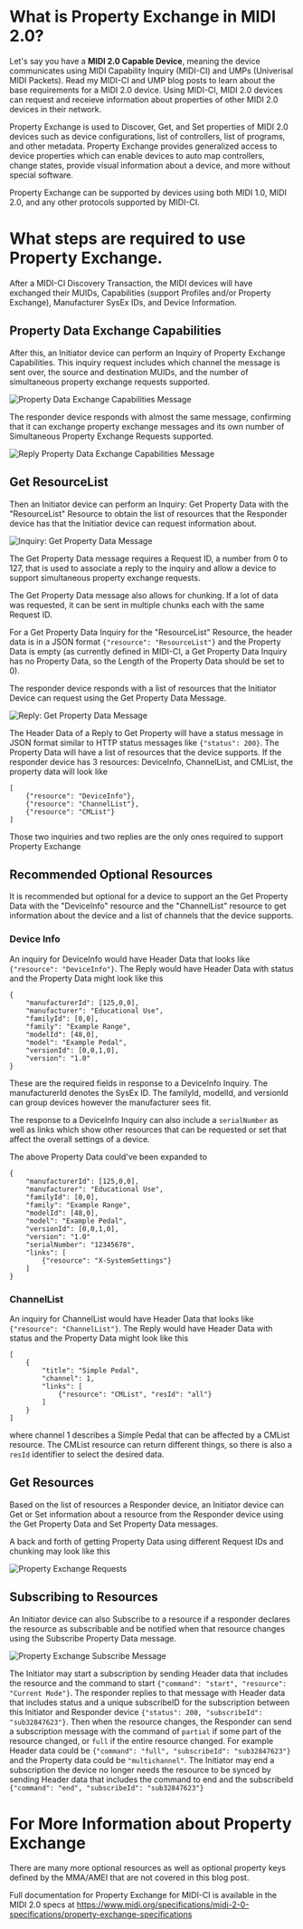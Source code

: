 # What is Property Exchange in MIDI 2.0?

Let's say you have a **MIDI 2.0 Capable Device**, meaning the device communicates using MIDI Capability Inquiry (MIDI-CI) and UMPs (Univerisal MIDI Packets). Read my MIDI-CI and UMP blog posts to learn about the base requirements for a MIDI 2.0 device. Using MIDI-CI, MIDI 2.0 devices can request and receieve information about properties of other MIDI 2.0 devices in their network.

Property Exchange is used to Discover, Get, and Set properties of MIDI 2.0 devices such as device configurations, list of controllers, list of programs, and other metadata. Property Exchange provides generalized access to device properties which can enable devices to auto map controllers, change states, provide visual information about a device, and more without special software.

Property Exchange can be supported by devices using both MIDI 1.0, MIDI 2.0, and any other protocols supported by MIDI-CI.

# What steps are required to use Property Exchange.

After a MIDI-CI Discovery Transaction, the MIDI devices will have exchanged their MUIDs, Capabilities (support Profiles and/or Property Exchange), Manufacturer SysEx IDs, and Device Information.

## Property Data Exchange Capabilities
After this, an Initiator device can perform an Inquiry of Property Exchange Capabilities. This inquiry request includes which channel the message is sent over, the source and destination MUIDs, and the number of simultaneous property exchange requests supported.

![Property Data Exchange Capabilities Message](img/pe_inquiry.png)

The responder device responds with almost the same message, confirming that it can exchange property exchange messages and its own number of Simultaneous Property Exchange Requests supported.

![Reply Property Data Exchange Capabilities Message](img/reply_pe_1.png)

## Get ResourceList

Then an Initiator device can perform an Inquiry: Get Property Data with the "ResourceList" Resource to obtain the list of resources that the Responder device has that the Initiatior device can request information about.

![Inquiry: Get Property Data Message](img/get_pe.PNG)

The Get Property Data message requires a Request ID, a number from 0 to 127, that is used to associate a reply to the inquiry and allow a device to support simultaneous property exchange requests.

The Get Property Data message also allows for chunking. If a lot of data was requested, it can be sent in multiple chunks each with the same Request ID.

For a Get Property Data Inquiry for the "ResourceList" Resource, the header data is in a JSON format `{"resource": "ResourceList"}` and the Property Data is empty (as currently defined in MIDI-CI, a Get Property Data Inquiry has no Property Data, so the Length of the Property Data should be set to 0).

The responder device responds with a list of resources that the Initiator Device can request using the Get Property Data Message.

![Reply: Get Property Data Message](img/reply_get_pe.png)

The Header Data of a Reply to Get Property will have a status message in JSON format similar to HTTP status messages like `{"status": 200}`.
The Property Data will have a list of resources that the device supports. If the responder device has 3 resources: DeviceInfo, ChannelList, and CMList, the property data will look like
```
[
    {"resource": "DeviceInfo"},
    {"resource": "ChannelList"},
    {"resource": "CMList"}
]
```

Those two inquiries and two replies are the only ones required to support Property Exchange

## Recommended Optional Resources

It is recommended but optional for a device to support an the Get Property Data with the "DeviceInfo" resource and the "ChannelList" resource to get information about the device and a list of channels that the device supports.

### Device Info

An inquiry for DeviceInfo would have Header Data that looks like `{"resource": "DeviceInfo"}`. The Reply would have Header Data with status and the Property Data might look like this

```
{
    "manufacturerId": [125,0,0],
    "manufacturer": "Educational Use",
    "familyId": [0,0],
    "family": "Example Range",
    "modelId": [48,0],
    "model": "Example Pedal",
    "versionId": [0,0,1,0],
    "version": "1.0"
}
```
These are the required fields in response to a DeviceInfo Inquiry. The manufacturerId denotes the SysEx ID. The familyId, modelId, and versionId can group devices however the manufacturer sees fit.

The response to a DeviceInfo Inquiry can also include a `serialNumber` as well as links which show other resources that can be requested or set that affect the overall settings of a device.

The above Property Data could've been expanded to

```
{
    "manufacturerId": [125,0,0],
    "manufacturer": "Educational Use",
    "familyId": [0,0],
    "family": "Example Range",
    "modelId": [48,0],
    "model": "Example Pedal",
    "versionId": [0,0,1,0],
    "version": "1.0"
    "serialNumber": "12345678",
    "links": [
        {"resource": "X-SystemSettings"}
    ]
}
```

### ChannelList

An inquiry for ChannelList would have Header Data that looks like `{"resource": "ChannelList"}`. The Reply would have Header Data with status and the Property Data might look like this 

```
[
    { 
        "title": "Simple Pedal",
        "channel": 1,
        "links": [
            {"resource": "CMList", "resId": "all"} 
        ] 
    } 
]
```

where channel 1 describes a Simple Pedal that can be affected by a CMList resource. The CMList resource can return different things, so there is also a `resId` identifier to select the desired data.

## Get Resources

Based on the list of resources a Responder device, an Initiator device can Get or Set information about a resource from the Responder device using the Get Property Data and Set Property Data messages. 

A back and forth of getting Property Data using different Request IDs and chunking may look like this

![Property Exchange Requests](img/pe_requests.png)

## Subscribing to Resources

An Initiator device can also Subscribe to a resource if a responder declares the resource as subscribable and be notified when that resource changes using the Subscribe Property Data message.

![Property Exchange Subscribe Message](img/pe_subscribe.png)

The Initiator may start a subscription by sending Header data that includes the resource and the command to start `{"command": "start", "resource": "Current Mode"}`. The responder replies to that message with Header data that includes status and a unique subscribeID for the subscription between this Initiator and Responder device `{"status": 200, "subscribeId": "sub32847623"}`. Then when the resource changes, the Responder can send a subscription message with the command of `partial` if some part of the resource changed, or `full` if the entire resource changed. For example Header data could be `{"command": "full", "subscribeId": "sub32847623"}` and the Property data could be `"multichannel"`. The Initiator may end a subscription the device no longer needs the resource to be synced by sending Header data that includes the command to end and the subscribeId `{"command": "end", "subscribeId": "sub32847623"}`

# For More Information about Property Exchange

There are many more optional resources as well as optional property keys defined by the MMA/AMEI that are not covered in this blog post.

Full documentation for Property Exchange for MIDI-CI is available in the MIDI 2.0 specs at https://www.midi.org/specifications/midi-2-0-specifications/property-exchange-specifications
